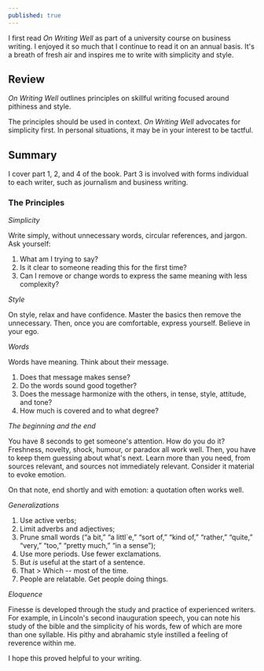 ```yaml
---
published: true
---
```

I first read _On Writing Well_ as part of a university course on business writing. I enjoyed it so much that I continue to read it on an annual basis. It's a breath of fresh air and inspires me to write with simplicity and style.

## Review
_On Writing Well_ outlines principles on skillful writing focused around pithiness and style.

The principles should be used in context. _On Writing Well_ advocates for simplicity first. In personal situations, it may be in your interest to be tactful.

## Summary
I cover part 1, 2, and 4 of the book. Part 3 is involved with forms individual to each writer, such as journalism and business writing.

### The Principles

_Simplicity_

Write simply, without unnecessary words, circular references, and jargon. Ask yourself:
1. What am I trying to say? 
2. Is it clear to someone reading this for the first time? 
3. Can I remove or change words to express the same meaning with less complexity?

_Style_

On style, relax and have confidence. Master the basics then remove the unnecessary. Then, once you are comfortable, express yourself. Believe in your ego.

_Words_

Words have meaning. Think about their message.
1. Does that message makes sense?
2. Do the words sound good together?
3. Does the message harmonize with the others, in tense, style, attitude, and tone?
4. How much is covered and to what degree?

_The beginning and the end_

You have 8 seconds to get someone's attention. How do you do it? Freshness, novelty, shock, humour, or paradox all work well. Then, you have to keep them guessing about what's next. Learn more than you need, from sources relevant, and sources not immediately relevant. Consider it material to evoke emotion.

On that note, end shortly and with emotion: a quotation often works well.

_Generalizations_

1. Use active verbs;
2. Limit adverbs and adjectives;
3. Prune small words (“a bit,” “a littl`e,” “sort of,” “kind of,” “rather,” “quite,” “very,” “too,” “pretty much,” “in a sense”);
4. Use more periods. Use fewer exclamations.
5. But _is_ useful at the start of a sentence.
6. That > Which -- most of the time.
7. People are relatable. Get people doing things.

_Eloquence_

Finesse is developed through the study and practice of experienced writers. For example, in Lincoln's second inauguration speech, you can note his study of the bible and the simplicity of his words, few of which are more than one syllable. His pithy and abrahamic style instilled a feeling of reverence within me.

I hope this proved helpful to your writing.
